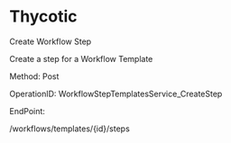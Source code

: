 #     Thycotic


Create Workflow Step

Create a step for a Workflow Template

Method: Post

OperationID: WorkflowStepTemplatesService_CreateStep

EndPoint:

/workflows/templates/{id}/steps
